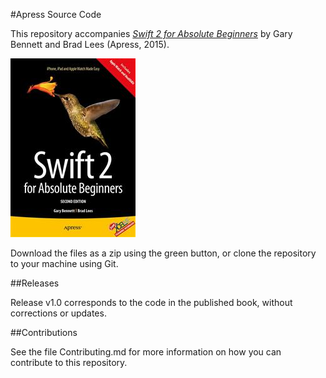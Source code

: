 #Apress Source Code

This repository accompanies [*Swift 2 for Absolute Beginners*](http://www.apress.com/9781484214893) by Gary Bennett and Brad Lees (Apress, 2015).

![Cover image](9781484214893.jpg)

Download the files as a zip using the green button, or clone the repository to your machine using Git.

##Releases

Release v1.0 corresponds to the code in the published book, without corrections or updates.

##Contributions

See the file Contributing.md for more information on how you can contribute to this repository.
